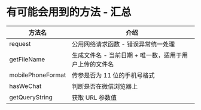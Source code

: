 # 有可能会用到的方法 - 汇总

| 方法名            | 介绍                                                   |
| ----------------- | ------------------------------------------------------ |
| request           | 公用网络请求函数 - 错误异常统一处理                    |
| getFileName       | 生成文件名 - 当前日期 + 唯一数，适用于用户上传的文件名 |
| mobilePhoneFormat | 传参是否为 11 位的手机号格式                           |
| hasWeChat         | 判断是否在微信浏览器上                                 |
| getQueryString    | 获取 URL 参数值                                        |



